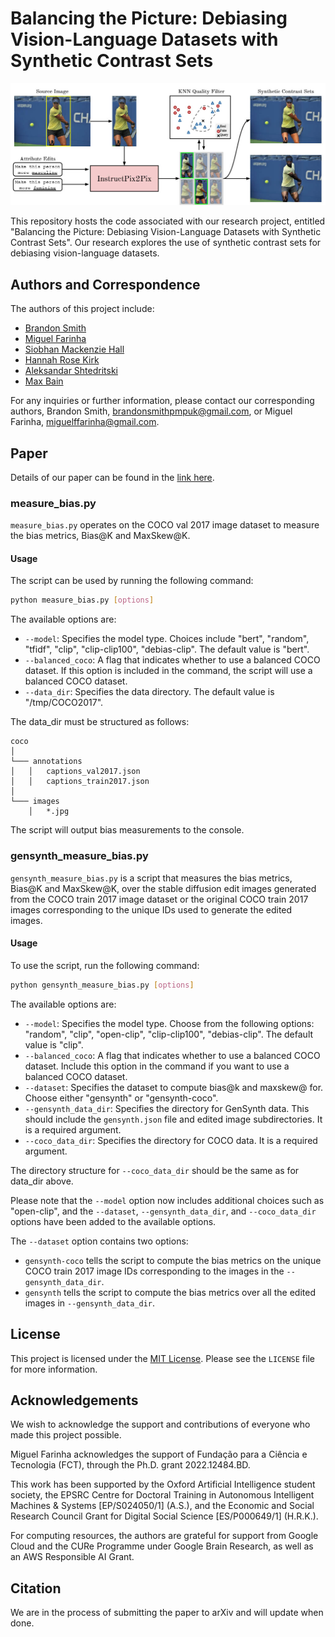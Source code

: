 # Balancing the Picture: Debiasing Vision-Language Datasets with Synthetic Contrast Sets

[![Main Figure](figures/gensynth_pipeline.jpg)](figures/gensynth_pipeline.jpg)

This repository hosts the code associated with our research project, entitled "Balancing the Picture: Debiasing Vision-Language Datasets with Synthetic Contrast Sets". Our research explores the use of synthetic contrast sets for debiasing vision-language datasets.

## Authors and Correspondence
The authors of this project include:

- [Brandon Smith](https://brandonsmith.co.uk/)
- [Miguel Farinha](https://github.com/mlfarinha)
- [Siobhan Mackenzie Hall](https://github.com/smhall97)
- [Hannah Rose Kirk](https://www.hannahrosekirk.com/)
- [Aleksandar Shtedritski](https://github.com/suny-sht)
- [Max Bain](https://maxbain.com)

For any inquiries or further information, please contact our corresponding authors, Brandon Smith, <brandonsmithpmpuk@gmail.com>, or Miguel Farinha, <miguelffarinha@gmail.com>.

## Paper
Details of our paper can be found in the [link here]().

### measure_bias.py
`measure_bias.py` operates on the COCO val 2017 image dataset to measure the bias metrics, Bias@K and MaxSkew@K. 

#### Usage
The script can be used by running the following command:

```bash
python measure_bias.py [options]
```

The available options are:

- `--model`: Specifies the model type. Choices include "bert", "random", "tfidf", "clip", "clip-clip100", "debias-clip". The default value is "bert".
- `--balanced_coco`: A flag that indicates whether to use a balanced COCO dataset. If this option is included in the command, the script will use a balanced COCO dataset.
- `--data_dir`: Specifies the data directory. The default value is "/tmp/COCO2017".

The data_dir must be structured as follows:

```plaintext
coco
│
└─── annotations
│   │   captions_val2017.json
│   │   captions_train2017.json
│
└─── images
    │   *.jpg
```

The script will output bias measurements to the console.

### gensynth_measure_bias.py
`gensynth_measure_bias.py` is a script that measures the bias metrics, Bias@K and MaxSkew@K, over the stable diffusion edit images generated from the COCO train 2017 image dataset or the original COCO train 2017 images corresponding to the unique IDs used to generate the edited images.

#### Usage
To use the script, run the following command:

```bash
python gensynth_measure_bias.py [options]
```

The available options are:

- `--model`: Specifies the model type. Choose from the following options: "random", "clip", "open-clip", "clip-clip100", "debias-clip". The default value is "clip".
- `--balanced_coco`: A flag that indicates whether to use a balanced COCO dataset. Include this option in the command if you want to use a balanced COCO dataset.
- `--dataset`: Specifies the dataset to compute bias@k and maxskew@ for. Choose either "gensynth" or "gensynth-coco".
- `--gensynth_data_dir`: Specifies the directory for GenSynth data. This should include the `gensynth.json` file and edited image subdirectories. It is a required argument.
- `--coco_data_dir`: Specifies the directory for COCO data. It is a required argument.

The directory structure for `--coco_data_dir` should be the same as for data_dir above.

Please note that the `--model` option now includes additional choices such as "open-clip", and the `--dataset`, `--gensynth_data_dir`, and `--coco_data_dir` options have been added to the available options.

The `--dataset` option contains two options:
- `gensynth-coco` tells the script to compute the bias metrics on the unique COCO train 2017 image IDs corresponding to the images in the `--gensynth_data_dir`.
- `gensynth` tells the script to compute the bias metrics over all the edited images in `--gensynth_data_dir`.

## License
This project is licensed under the [MIT License](). Please see the `LICENSE` file for more information.

## Acknowledgements
We wish to acknowledge the support and contributions of everyone who made this project possible.

Miguel Farinha acknowledges the support of Fundação para a Ciência e Tecnologia (FCT), through the Ph.D. grant 2022.12484.BD.

This work has been supported by the Oxford Artificial Intelligence student society, the EPSRC Centre for Doctoral Training in Autonomous Intelligent Machines & Systems [EP/S024050/1] (A.S.), and the Economic and Social Research Council Grant for Digital Social Science [ES/P000649/1] (H.R.K.).

For computing resources, the authors are grateful for support from Google Cloud and the CURe Programme under Google Brain Research, as well as an AWS Responsible AI Grant.

## Citation
We are in the process of submitting the paper to arXiv and will update when done.
